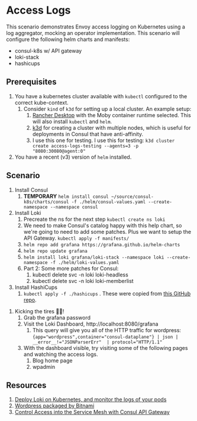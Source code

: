 # Access Logs

This scenario demonstrates Envoy access logging on Kubernetes using a log aggregator, mocking an operator implementation.
This scenario will configure the following helm charts and manifests:
* consul-k8s w/ API gateway
* loki-stack
* hashicups

## Prerequisites 

1. You have a kubernetes cluster available with `kubectl` configured to the correct kube-context.
    1. Consider `kind` of `k3d` for setting up a local cluster. An example setup:
        1. [Rancher Desktop](https://rancherdesktop.io/) with the Moby container runtime selected. This will also install `kubectl` and `helm`. 
        1. [k3d](https://k3d.io/) for creating a cluster with multiple nodes, which is useful for deployments in Consul that have anti-affinity. 
        1. I use this one for testing. I use this for testing: `k3d cluster create access-logs-testing --agents=3 -p "8080:30080@agent:0"`
1. You have a recent (v3) version of `helm` installed.

## Scenario
1. Install Consul
    <!-- 1. Install the gateway CRDS `kubectl apply --kustomize "github.com/hashicorp/consul-api-gateway/config/crd?ref=v0.5.0"` -->
    1. **TEMPORARY** `helm install consul ~/source/consul-k8s/charts/consul -f ./helm/consul-values.yaml --create-namespace --namespace consul`
    <!-- 1. `helm repo add hashicorp https://helm.releases.hashicorp.com `
    1. `helm repo update hashicorp`
    1. `helm install consul hashicorp/consul --namespace consul --create-namespace -f ./helm/consul-values.yaml` -->
1. Install Loki
    1. Precreate the ns for the next step `kubectl create ns loki`
    1. We need to make Consul's catalog happy with this help chart, so we're going to need to add some patches. Plus we want to setup the API Gateway.  `kubectl apply -f manifests/`
    1. `helm repo add grafana https://grafana.github.io/helm-charts`
    1. `helm repo update grafana`
    1. `helm install loki grafana/loki-stack --namespace loki --create-namespace -f ./helm/loki-values.yaml`
    1. Part 2: Some more patches for Consul:
        1. kubectl delete svc -n loki loki-headless
        1. kubectl delete svc -n loki loki-memberlist
1. Install HashiCups
    1. `kubectl apply -f ./hashicups` . These were copied from [this GitHub repo](https://github.com/hashicorp-demoapp/hashicups-setups/tree/main/local-k8s-consul-deployment/k8s).
<!-- 1. Install Wordpress
    1. `helm repo add bitnami https://charts.bitnami.com/bitnami`
    1. `helm repo update bitnami`
    1. `helm install wordpress bitnami/wordpress --namespace wordpress --create-namespace -f ./helm/wordpress-values.yaml` -->
1. Kicking the tires 🦵🛞!
    1. Grab the grafana password
    1. Visit the Loki Dashboard, http://localhost:8080/grafana
        1. This query will give you all of the HTTP traffic for wordpress: `{app="wordpress",container="consul-dataplane"} | json | __error__!="JSONParserErr"  | protocol="HTTP/1.1"`
    1. With the dashboard visible, try visiting some of the following pages and watching the access logs.
        1. Blog home page
        1. wpadmin

## Resources
1. [Deploy Loki on Kubernetes, and monitor the logs of your pods](https://cylab.be/blog/197/deploy-loki-on-kubernetes-and-monitor-the-logs-of-your-pods)
1. [Wordpress packaged by Bitnami](https://github.com/bitnami/charts/tree/main/bitnami/wordpress/#installing-the-chart)
1. [Control Access into the Service Mesh with Consul API Gateway](https://developer.hashicorp.com/consul/tutorials/kubernetes/kubernetes-api-gateway)
